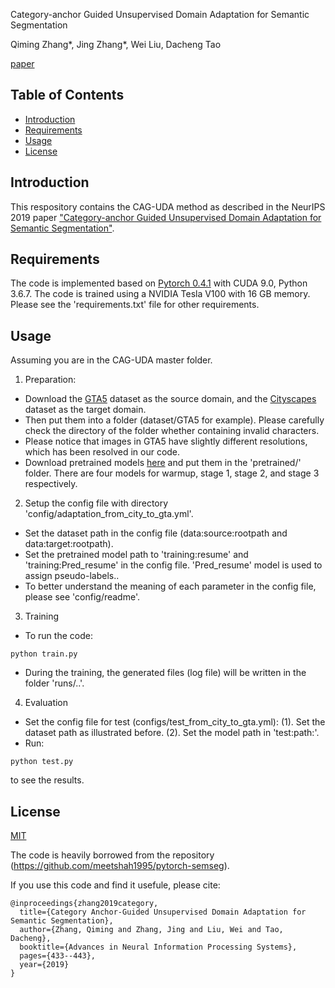 Category-anchor Guided Unsupervised Domain Adaptation for Semantic Segmentation

Qiming Zhang*, Jing Zhang*, Wei Liu, Dacheng Tao

[paper](https://arxiv.org/abs/1910.13049)


## Table of Contents

- [Introduction](#introduction)
- [Requirements](#requirements)
- [Usage](#usage)
- [License](#license)

## Introduction

This respository contains the CAG-UDA method as described in the NeurIPS 2019 paper ["Category-anchor Guided Unsupervised Domain Adaptation for Semantic Segmentation"](https://arxiv.org/abs/1910.13049).

## Requirements

The code is implemented based on [Pytorch 0.4.1](https://pytorch.org/) with CUDA 9.0, Python 3.6.7. The code is trained using a NVIDIA Tesla V100 with 16 GB memory. Please see the 'requirements.txt' file for other requirements.

## Usage

Assuming you are in the CAG-UDA master folder.

1. Preparation:
* Download the [GTA5](https://download.visinf.tu-darmstadt.de/data/from_games/) dataset as the source domain, and the [Cityscapes](https://www.cityscapes-dataset.com/) dataset as the target domain.
* Then put them into a folder (dataset/GTA5 for example). Please carefully check the directory of the folder whether containing invalid characters.
* Please notice that images in GTA5 have slightly different resolutions, which has been resolved in our code.
* Download pretrained models [here](https://www.dropbox.com/sh/ysnwdj70l3t4hxu/AADPx3ecwAlv4syrKDAIS7vpa?dl=0) and put them in the 'pretrained/' folder. There are four models for warmup, stage 1, stage 2, and stage 3 respectively.

2. Setup the config file with directory 'config/adaptation_from_city_to_gta.yml'.
* Set the dataset path in the config file (data:source:rootpath and data:target:rootpath).
* Set the pretrained model path to 'training:resume' and 'training:Pred_resume' in the config file. 'Pred_resume' model is used to assign pseudo-labels..
* To better understand the meaning of each parameter in the config file, please see 'config/readme'.

3. Training
* To run the code:
~~~~
python train.py
~~~~
* During the training, the generated files (log file) will be written in the folder 'runs/..'.

4. Evaluation
* Set the config file for test (configs/test_from_city_to_gta.yml):
    (1). Set the dataset path as illustrated before.
    (2). Set the model path in 'test:path:'.
* Run:
~~~~
python test.py
~~~~
to see the results.
<!-- 
to train the neural network from GTA5 to Cityscapes:
    config file: config/adaptation_from_city_to_gta.yml
    1. set the dataset path in the config file (data:source:rootpath, 'dataset/GTA5' for example)
    2. set the model path to 'training:resume' and 'training:Pred_resume' in the config file (pretrained/from_gta5_to_cityscapes_on_deeplab101_best_model_warmup.pkl for example as training from warmup)
    3. run 'train.py'

to evaluate the model on Cityscapes validation set:
    config file: config/test_from_city_to_gta.yml
    1. set the dataset path in the config file (data:source:rootpath)
    2. set the model path in the config file (test:path)
    2. run 'test.py' -->




## License

[MIT](LICENSE)

The code is heavily borrowed from the repository (https://github.com/meetshah1995/pytorch-semseg).

If you use this code and find it usefule, please cite:
~~~~
@inproceedings{zhang2019category,
  title={Category Anchor-Guided Unsupervised Domain Adaptation for Semantic Segmentation},
  author={Zhang, Qiming and Zhang, Jing and Liu, Wei and Tao, Dacheng},
  booktitle={Advances in Neural Information Processing Systems},
  pages={433--443},
  year={2019}
}
~~~~
